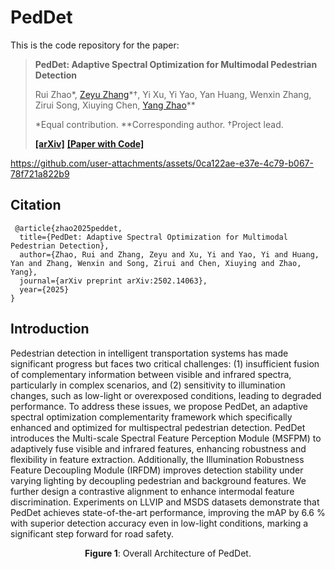# PedDet

This is the code repository for the paper:
> **PedDet: Adaptive Spectral Optimization for Multimodal Pedestrian Detection**
> 
> Rui Zhao\*, [Zeyu Zhang](https://steve-zeyu-zhang.github.io/)\*†, Yi Xu, Yi Yao, Yan Huang, Wenxin Zhang, Zirui Song, Xiuying Chen, [Yang Zhao](https://yangyangkiki.github.io/)\**
>
> \*Equal contribution. \**Corresponding author. †Project lead.
> 
> [**[arXiv]**](https://arxiv.org/abs/2502.14063) [**[Paper with Code]**](https://paperswithcode.com/paper/peddet-adaptive-spectral-optimization-for)
>


https://github.com/user-attachments/assets/0ca122ae-e37e-4c79-b067-78f721a822b9



## Citation

```
 @article{zhao2025peddet,
  title={PedDet: Adaptive Spectral Optimization for Multimodal Pedestrian Detection},
  author={Zhao, Rui and Zhang, Zeyu and Xu, Yi and Yao, Yi and Huang, Yan and Zhang, Wenxin and Song, Zirui and Chen, Xiuying and Zhao, Yang},
  journal={arXiv preprint arXiv:2502.14063},
  year={2025}
}
```

## Introduction
Pedestrian detection in intelligent transportation systems has made significant progress but faces two critical challenges: (1) insufficient fusion of complementary information between visible and infrared spectra, particularly in complex scenarios, and (2) sensitivity to illumination changes, such as low-light or overexposed conditions, leading to degraded performance. To address these issues, we propose PedDet, an adaptive spectral optimization complementarity framework which specifically enhanced and optimized for multispectral pedestrian detection. PedDet introduces the Multi-scale Spectral Feature Perception Module (MSFPM) to adaptively fuse visible and infrared features, enhancing robustness and flexibility in feature extraction. Additionally, the Illumination Robustness Feature Decoupling Module (IRFDM) improves detection stability under varying lighting by decoupling pedestrian and background features. We further design a contrastive alignment to enhance intermodal feature discrimination. Experiments on LLVIP and MSDS datasets demonstrate that PedDet achieves state-of-the-art performance, improving the mAP by 6.6 % with superior detection accuracy even in low-light conditions, marking a significant step forward for road safety. 

<p align="center">
  <img src="fig1.jpg" alt="">
  <br>
  <b>Figure 1</b>: Overall Architecture of PedDet.
</p>

